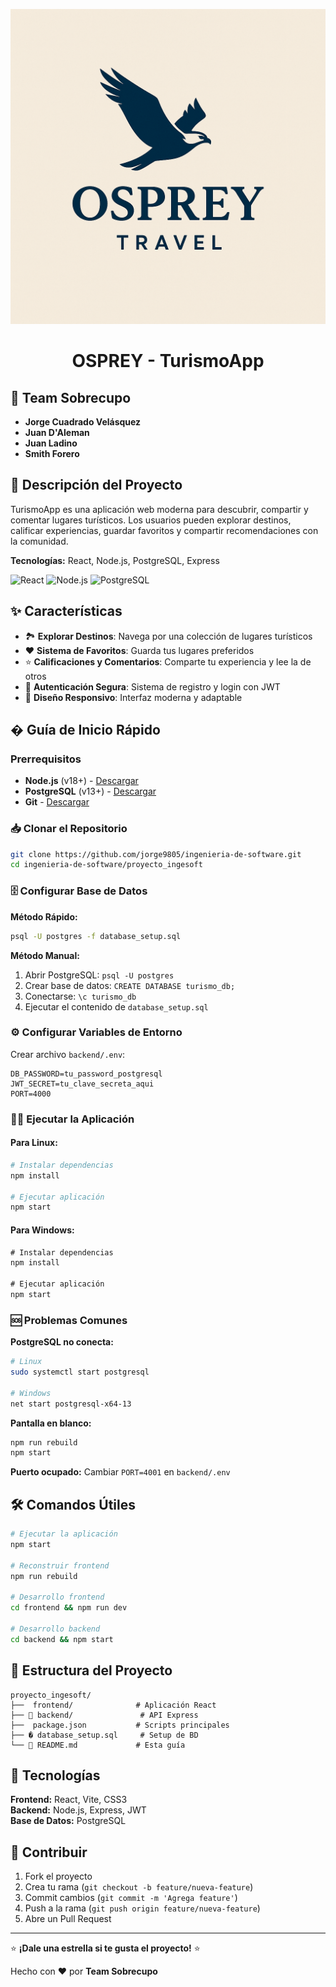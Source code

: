 <div align="center">
  
![OSPREY Logo](https://raw.githubusercontent.com/jorge9805/ingenieria-de-software/main/proyecto_ingesoft/assets/osprey-logo.png)

# OSPREY - TurismoApp

</div>

## 👥 Team Sobrecupo

- **Jorge Cuadrado Velásquez**
- **Juan D'Aleman**
- **Juan Ladino** 
- **Smith Forero**

## 📝 Descripción del Proyecto

TurismoApp es una aplicación web moderna para descubrir, compartir y comentar lugares turísticos. Los usuarios pueden explorar destinos, calificar experiencias, guardar favoritos y compartir recomendaciones con la comunidad.

**Tecnologías:** React, Node.js, PostgreSQL, Express

![React](https://img.shields.io/badge/React-18-61DAFB?style=for-the-badge&logo=react)
![Node.js](https://img.shields.io/badge/Node.js-18+-339933?style=for-the-badge&logo=node.js)
![PostgreSQL](https://img.shields.io/badge/PostgreSQL-13+-336791?style=for-the-badge&logo=postgresql)

## ✨ Características

- 🏞️ **Explorar Destinos**: Navega por una colección de lugares turísticos
- ❤️ **Sistema de Favoritos**: Guarda tus lugares preferidos
- ⭐ **Calificaciones y Comentarios**: Comparte tu experiencia y lee la de otros
- 🔐 **Autenticación Segura**: Sistema de registro y login con JWT
- 📱 **Diseño Responsivo**: Interfaz moderna y adaptable

## � Guía de Inicio Rápido

### Prerrequisitos
- **Node.js** (v18+) - [Descargar](https://nodejs.org/)
- **PostgreSQL** (v13+) - [Descargar](https://www.postgresql.org/download/)
- **Git** - [Descargar](https://git-scm.com/)

### 📥 Clonar el Repositorio

```bash
git clone https://github.com/jorge9805/ingenieria-de-software.git
cd ingenieria-de-software/proyecto_ingesoft
```

### 🗄️ Configurar Base de Datos

**Método Rápido:**
```bash
psql -U postgres -f database_setup.sql
```

**Método Manual:**
1. Abrir PostgreSQL: `psql -U postgres`
2. Crear base de datos: `CREATE DATABASE turismo_db;`
3. Conectarse: `\c turismo_db`
4. Ejecutar el contenido de `database_setup.sql`

### ⚙️ Configurar Variables de Entorno

Crear archivo `backend/.env`:
```env
DB_PASSWORD=tu_password_postgresql
JWT_SECRET=tu_clave_secreta_aqui
PORT=4000
```

### 🏃‍♂️ Ejecutar la Aplicación

#### Para Linux:
```bash
# Instalar dependencias
npm install

# Ejecutar aplicación
npm start
```

#### Para Windows:
```cmd
# Instalar dependencias
npm install

# Ejecutar aplicación
npm start
```

### 🆘 Problemas Comunes

**PostgreSQL no conecta:**
```bash
# Linux
sudo systemctl start postgresql

# Windows
net start postgresql-x64-13
```

**Pantalla en blanco:**
```bash
npm run rebuild
npm start
```

**Puerto ocupado:**
Cambiar `PORT=4001` en `backend/.env`

## 🛠️ Comandos Útiles

```bash
# Ejecutar la aplicación
npm start

# Reconstruir frontend
npm run rebuild

# Desarrollo frontend
cd frontend && npm run dev

# Desarrollo backend
cd backend && npm start
```

## 📁 Estructura del Proyecto

```
proyecto_ingesoft/
├──  frontend/              # Aplicación React
├── 📁 backend/               # API Express
├──  package.json           # Scripts principales
├── � database_setup.sql     # Setup de BD
└── 📄 README.md             # Esta guía
```

## 🎨 Tecnologías

**Frontend:** React, Vite, CSS3  
**Backend:** Node.js, Express, JWT  
**Base de Datos:** PostgreSQL  

## 🤝 Contribuir

1. Fork el proyecto
2. Crea tu rama (`git checkout -b feature/nueva-feature`)
3. Commit cambios (`git commit -m 'Agrega feature'`)
4. Push a la rama (`git push origin feature/nueva-feature`)
5. Abre un Pull Request

---

⭐ **¡Dale una estrella si te gusta el proyecto!** ⭐

Hecho con ❤️ por **Team Sobrecupo**
